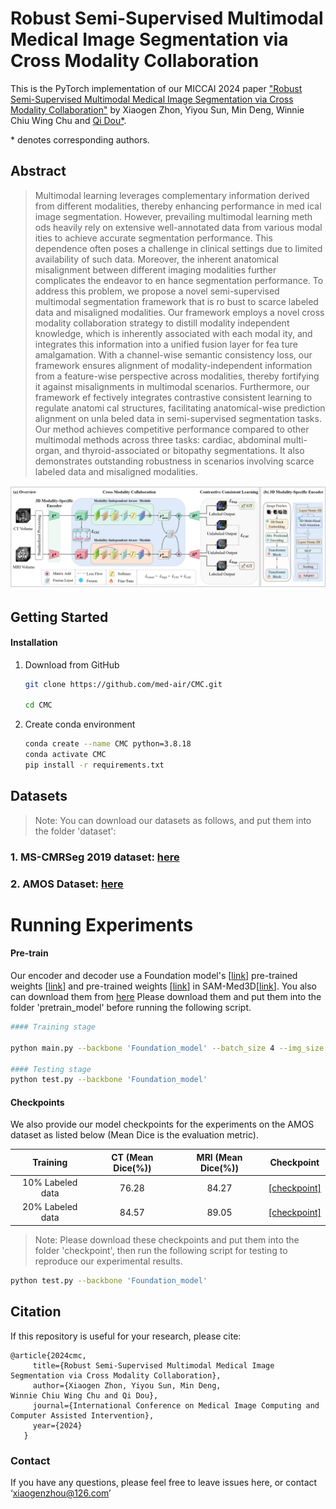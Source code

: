 # Robust Semi-Supervised Multimodal Medical Image Segmentation via Cross Modality Collaboration

This is the PyTorch implementation of our MICCAI 2024 paper ["Robust Semi-Supervised Multimodal Medical Image Segmentation via Cross Modality Collaboration"]() by Xiaogen Zhon, Yiyou Sun, Min Deng,
Winnie Chiu Wing Chu and [Qi Dou\*](https://www.cse.cuhk.edu.hk/~qdou/).

\* denotes corresponding authors.

## Abstract

> Multimodal learning leverages complementary information
derived from different modalities, thereby enhancing performance in med
ical image segmentation. However, prevailing multimodal learning meth
ods heavily rely on extensive well-annotated data from various modal
ities to achieve accurate segmentation performance. This dependence
often poses a challenge in clinical settings due to limited availability
of such data. Moreover, the inherent anatomical misalignment between
different imaging modalities further complicates the endeavor to en
hance segmentation performance. To address this problem, we propose
a novel semi-supervised multimodal segmentation framework that is ro
bust to scarce labeled data and misaligned modalities. Our framework
employs a novel cross modality collaboration strategy to distill modality
independent knowledge, which is inherently associated with each modal
ity, and integrates this information into a unified fusion layer for fea
ture amalgamation. With a channel-wise semantic consistency loss, our
framework ensures alignment of modality-independent information from
a feature-wise perspective across modalities, thereby fortifying it against
misalignments in multimodal scenarios. Furthermore, our framework ef
fectively integrates contrastive consistent learning to regulate anatomi
cal structures, facilitating anatomical-wise prediction alignment on unla
beled data in semi-supervised segmentation tasks. Our method achieves
competitive performance compared to other multimodal methods across
three tasks: cardiac, abdominal multi-organ, and thyroid-associated or
bitopathy segmentations. It also demonstrates outstanding robustness in
scenarios involving scarce labeled data and misaligned modalities.

![](./Figures/my_flowchartl.png)

## Getting Started

#### Installation

1. Download from GitHub

   ```bash
   git clone https://github.com/med-air/CMC.git
   
   cd CMC
   ```

2. Create conda environment

   ```bash
   conda create --name CMC python=3.8.18
   conda activate CMC
   pip install -r requirements.txt
   
   ```

## Datasets
>Note: You can download our datasets as follows, and put them into the folder 'dataset':
### 1. MS-CMRSeg 2019 dataset: [here](https://zmiclab.github.io/zxh/0/mscmrseg19/data.html)
### 2. AMOS Dataset: [here](https://zenodo.org/records/7262581)

# Running Experiments
#### Pre-train
Our encoder and decoder use a Foundation model's [[link](https://github.com/ljwztc/CLIP-Driven-Universal-Model)] pre-trained weights [[link](https://www.dropbox.com/s/lyunaue0wwhmv5w/unet.pth)] and pre-trained weights [[link](https://huggingface.co/ybelkada/segment-anything/blob/main/checkpoints/sam_vit_b_01ec64.pth)] in SAM-Med3D[[link](https://github.com/uni-medical/SAM-Med3D)]. You also can download them from [here](https://gocuhk-my.sharepoint.com/:f:/r/personal/xiaogenzhou_cuhk_edu_hk/Documents/CMC/pre-trained_weights?csf=1&web=1&e=tgVEMp) Please download them and put them into the folder 'pretrain_model' before running the following script.



```bash
#### Training stage

python main.py --backbone 'Foundation_model' --batch_size 4 --img_size 96

#### Testing stage
python test.py --backbone 'Foundation_model' 

```


#### Checkpoints

We also provide our model checkpoints for the experiments on the AMOS dataset as listed below (Mean Dice is the evaluation metric).

|     Training      |                      CT  (Mean Dice(%))                      |                     MRI (Mean Dice(%))                    | Checkpoint |
| :-------: | :----------------------------------------------------------: | :----------------------------------------------------------: |:-----:|
|10% Labeled data |                            76.28                             |                            84.27                            |[[checkpoint]](https://drive.google.com/file/d/1e-P7TEOIDJ04edFy1Eix8bTl5ZRD3l-g/view?usp=sharing](https://drive.google.com/file/d/1e-P7TEOIDJ04edFy1Eix8bTl5ZRD3l-g/view?usp=sharing)) |
|20% Labeled data  | 84.57  | 89.05 | [[checkpoint]](https://drive.google.com/file/d/1wq60hlEPFhotwPM5tCxcFK-hjPBZ842L/view?usp=sharing](https://gocuhk-my.sharepoint.com/:u:/r/personal/xiaogenzhou_cuhk_edu_hk/Documents/CMC/checkpoint/model_20_perc_labeled.pt?csf=1&web=1&e=iLxpaB))|

>Note: Please download these checkpoints and put them into the folder 'checkpoint', then run the following script for testing to reproduce our experimental results.

```bash
python test.py --backbone 'Foundation_model'
```
## Citation
If this repository is useful for your research, please cite:
```
@article{2024cmc,
     title={Robust Semi-Supervised Multimodal Medical Image Segmentation via Cross Modality Collaboration},
     author={Xiaogen Zhon, Yiyou Sun, Min Deng,
Winnie Chiu Wing Chu and Qi Dou},
     journal={International Conference on Medical Image Computing and Computer Assisted Intervention},
     year={2024}
   }
```  
### Contact
If you have any questions, please feel free to leave issues here, or contact ‘xiaogenzhou@126.com’
